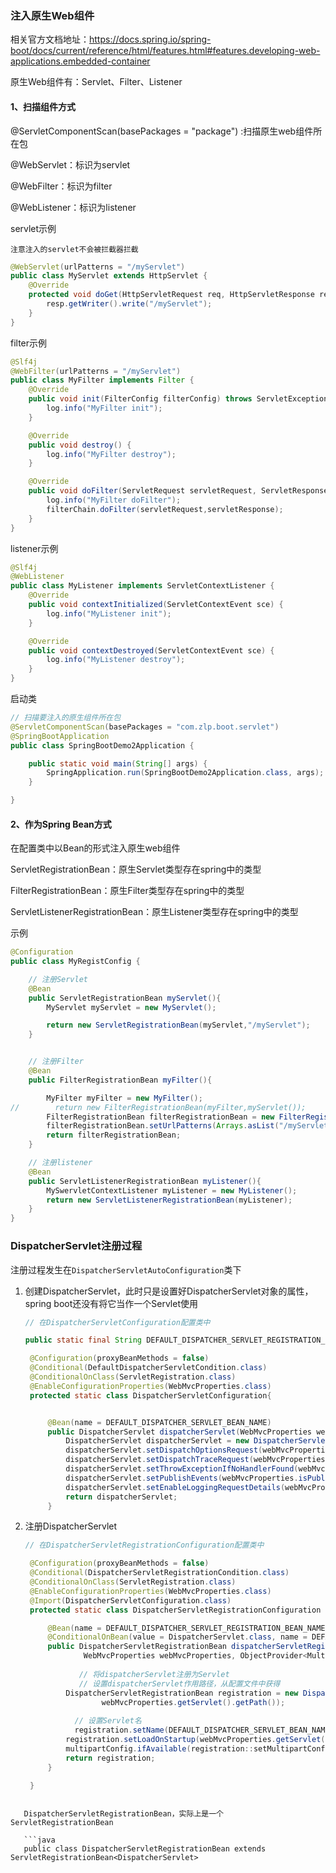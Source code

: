 ### 注入原生Web组件

相关官方文档地址：https://docs.spring.io/spring-boot/docs/current/reference/html/features.html#features.developing-web-applications.embedded-container

原生Web组件有：Servlet、Filter、Listener



#### 1、扫描组件方式

@ServletComponentScan(basePackages = "package") :扫描原生web组件所在包

@WebServlet：标识为servlet

@WebFilter：标识为filter

@WebListener：标识为listener

servlet示例

`注意注入的servlet不会被拦截器拦截`

```java
@WebServlet(urlPatterns = "/myServlet")
public class MyServlet extends HttpServlet {
    @Override
    protected void doGet(HttpServletRequest req, HttpServletResponse resp) throws ServletException, IOException {
        resp.getWriter().write("/myServlet");
    }
}
```

filter示例

```java
@Slf4j
@WebFilter(urlPatterns = "/myServlet")
public class MyFilter implements Filter {
    @Override
    public void init(FilterConfig filterConfig) throws ServletException {
        log.info("MyFilter init");
    }

    @Override
    public void destroy() {
        log.info("MyFilter destroy");
    }

    @Override
    public void doFilter(ServletRequest servletRequest, ServletResponse servletResponse, FilterChain filterChain) throws IOException, ServletException {
        log.info("MyFilter doFilter");
        filterChain.doFilter(servletRequest,servletResponse);
    }
}
```

listener示例

```java
@Slf4j
@WebListener
public class MyListener implements ServletContextListener {
    @Override
    public void contextInitialized(ServletContextEvent sce) {
        log.info("MyListener init");
    }

    @Override
    public void contextDestroyed(ServletContextEvent sce) {
        log.info("MyListener destroy");
    }
}
```

启动类

```java
// 扫描要注入的原生组件所在包
@ServletComponentScan(basePackages = "com.zlp.boot.servlet")
@SpringBootApplication
public class SpringBootDemo2Application {

    public static void main(String[] args) {
        SpringApplication.run(SpringBootDemo2Application.class, args);
    }

}
```



#### 2、作为Spring Bean方式

在配置类中以Bean的形式注入原生web组件

ServletRegistrationBean：原生Servlet类型存在spring中的类型

FilterRegistrationBean：原生Filter类型存在spring中的类型

ServletListenerRegistrationBean：原生Listener类型存在spring中的类型

示例

```java
@Configuration
public class MyRegistConfig {

    // 注册Servlet
    @Bean
    public ServletRegistrationBean myServlet(){
        MyServlet myServlet = new MyServlet();

        return new ServletRegistrationBean(myServlet,"/myServlet");
    }


    // 注册Filter
    @Bean
    public FilterRegistrationBean myFilter(){

        MyFilter myFilter = new MyFilter();
//        return new FilterRegistrationBean(myFilter,myServlet());
        FilterRegistrationBean filterRegistrationBean = new FilterRegistrationBean(myFilter);
        filterRegistrationBean.setUrlPatterns(Arrays.asList("/myServlet"));
        return filterRegistrationBean;
    }

    // 注册listener
    @Bean
    public ServletListenerRegistrationBean myListener(){
        MySwervletContextListener myListener = new MyListener();
        return new ServletListenerRegistrationBean(myListener);
    }
}
```



### DispatcherServlet注册过程

注册过程发生在`DispatcherServletAutoConfiguration`类下

1. 创建DispatcherServlet，此时只是设置好DispatcherServlet对象的属性，spring boot还没有将它当作一个Servlet使用

   ```java
   // 在DispatcherServletConfiguration配置类中
   
   public static final String DEFAULT_DISPATCHER_SERVLET_REGISTRATION_BEAN_NAME = "dispatcherServletRegistration";
   
   	@Configuration(proxyBeanMethods = false)
   	@Conditional(DefaultDispatcherServletCondition.class)
   	@ConditionalOnClass(ServletRegistration.class)
   	@EnableConfigurationProperties(WebMvcProperties.class)
   	protected static class DispatcherServletConfiguration{
   
   
   		@Bean(name = DEFAULT_DISPATCHER_SERVLET_BEAN_NAME)
   		public DispatcherServlet dispatcherServlet(WebMvcProperties webMvcProperties) {
   			DispatcherServlet dispatcherServlet = new DispatcherServlet();
   			dispatcherServlet.setDispatchOptionsRequest(webMvcProperties.isDispatchOptionsRequest());
   			dispatcherServlet.setDispatchTraceRequest(webMvcProperties.isDispatchTraceRequest());
   			dispatcherServlet.setThrowExceptionIfNoHandlerFound(webMvcProperties.isThrowExceptionIfNoHandlerFound());
   			dispatcherServlet.setPublishEvents(webMvcProperties.isPublishRequestHandledEvents());
   			dispatcherServlet.setEnableLoggingRequestDetails(webMvcProperties.isLogRequestDetails());
   			return dispatcherServlet;
   		}
   ```

2. 注册DispatcherServlet

   ```java
   // 在DispatcherServletRegistrationConfiguration配置类中
   
   	@Configuration(proxyBeanMethods = false)
   	@Conditional(DispatcherServletRegistrationCondition.class)
   	@ConditionalOnClass(ServletRegistration.class)
   	@EnableConfigurationProperties(WebMvcProperties.class)
   	@Import(DispatcherServletConfiguration.class)
   	protected static class DispatcherServletRegistrationConfiguration {
   
   		@Bean(name = DEFAULT_DISPATCHER_SERVLET_REGISTRATION_BEAN_NAME)
   		@ConditionalOnBean(value = DispatcherServlet.class, name = DEFAULT_DISPATCHER_SERVLET_BEAN_NAME)
   		public DispatcherServletRegistrationBean dispatcherServletRegistration(DispatcherServlet dispatcherServlet,
   				WebMvcProperties webMvcProperties, ObjectProvider<MultipartConfigElement> multipartConfig) {
               
               // 将dispatcherServlet注册为Servlet
               // 设置dispatcherServlet作用路径，从配置文件中获得
   			DispatcherServletRegistrationBean registration = new DispatcherServletRegistrationBean(dispatcherServlet,
   					webMvcProperties.getServlet().getPath());
   			
              // 设置Servlet名
              registration.setName(DEFAULT_DISPATCHER_SERVLET_BEAN_NAME);
   			registration.setLoadOnStartup(webMvcProperties.getServlet().getLoadOnStartup());
   			multipartConfig.ifAvailable(registration::setMultipartConfig);
   			return registration;
   		}
   
   	}
```
   
   DispatcherServletRegistrationBean，实际上是一个ServletRegistrationBean
   
   ```java
   public class DispatcherServletRegistrationBean extends ServletRegistrationBean<DispatcherServlet>
   ```
   
   